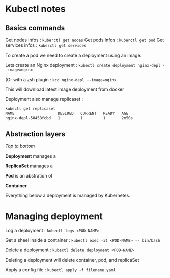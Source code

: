 # Kubectl notes

## Basics commands

Get nodes infos : `kuberctl get nodes`
Get pods infos : `kuberctl get pod`
Get services infos : `kuberctl get services`

To create a pod we need to create a deployment using an image.

Lets create an Nginx deployment : `kubectl create deployment nginx-depl --image=nginx`

(Or with a zsh plugin : `kcd nginx-depl --image=nginx`

This will download latest image deployment from docker

Deployment also manage replicaset :

```bash
kubectl get replicaset
NAME                   DESIRED   CURRENT   READY   AGE
nginx-depl-58458fcbd   1         1         1       2m50s
```

## Abstraction layers

*Top to bottom*

**Deployment** manages a 

**ReplicaSet** manages a

**Pod** is an abstration of

**Container**

Everything below a deployment is managed by Kubernetes.

# Managing deployment

Log a deployment : `kubectl logs <POD-NAME>`

Get a sheel inside a container : `kubectl exec -it <POD-NAME> -- bin/bash`

Delete a deployment : `kubectl delete deployment <POD-NAME>` 

Deleting a deployment will delete container, pod, and replicaSet

Apply a config file : `kubectl apply -f filename.yaml`
